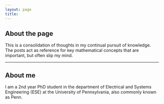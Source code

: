 ```yaml
---
layout: page
title:
---
```

## About the page

This is a consolidation of thoughts in my continual pursuit of knowledge. The posts act as reference for key mathematical concepts that are important, but often slip my mind.

---

## About me

I am a 2nd year PhD student in the department of Electrical and Systems Engineering (ESE) at the University of Pennsylvania, also commonly known as Penn.